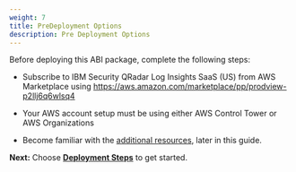 ```yaml
---
weight: 7
title: PreDeployment Options
description: Pre Deployment Options
---
```


Before deploying this ABI package, complete the following steps:

* Subscribe to IBM Security QRadar Log Insights SaaS (US) from AWS Marketplace using https://aws.amazon.com/marketplace/pp/prodview-p2llj6q6wlsq4

* Your AWS account setup must be using either AWS Control Tower or AWS Organizations

* Become familiar with the [additional resources](https://link), later in this guide.

**Next:** Choose **[Deployment Steps](/deployment-steps/index.html)** to get started.